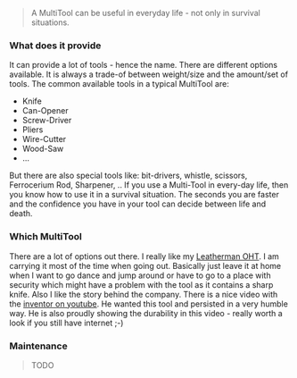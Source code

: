 > A MultiTool can be useful in everyday life - not only in survival situations.

### What does it provide

It can provide a lot of tools - hence the name. There are different options available. It is always a trade-of between weight/size and the amount/set of tools.
The common available tools in a typical MultiTool are:

* Knife
* Can-Opener
* Screw-Driver
* Pliers
* Wire-Cutter
* Wood-Saw
* ...

But there are also special tools like: bit-drivers, whistle, scissors, Ferrocerium Rod, Sharpener, ..
If you use a Multi-Tool in every-day life, then you know how to use it in a survival situation. The seconds you are faster and the confidence you have in your tool can decide between life and death.

### Which MultiTool

There are a lot of options out there. I really like my [Leatherman OHT](OHTMultiTool).
I am carrying it most of the time when going out.
Basically just leave it at home when I want to go dance and jump around or have to go to a place with security which might have a problem with the tool as it contains a sharp knife.
Also I like the story behind the company. There is a nice video with the [inventor on youtube](https://www.youtube.com/watch?v=QJwyIF4VBTk). He wanted this tool and persisted in a very humble way. He is also proudly showing the durability in this video - really worth a look if you still have internet ;-)

### Maintenance

> TODO
